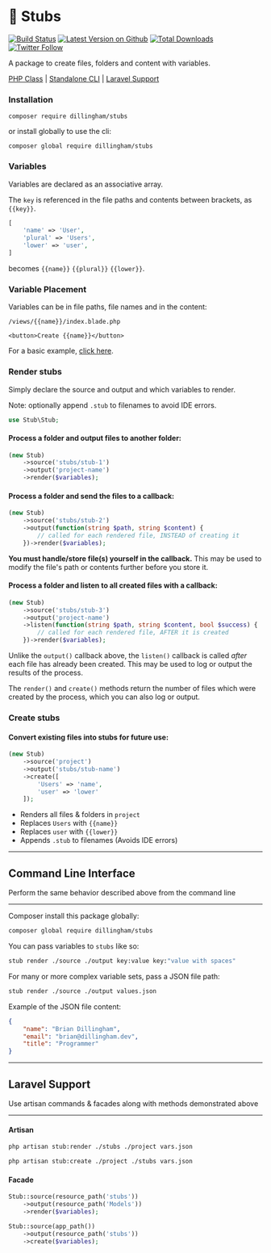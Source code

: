 # 📂 Stubs

[![Build Status](https://travis-ci.com/dillingham/stubs.svg?branch=master)](https://travis-ci.com/dillingham/stubs)
[![Latest Version on Github](https://img.shields.io/github/release/dillingham/stubs.svg?style=flat-square)](https://packagist.org/packages/dillingham/stubs)
[![Total Downloads](https://img.shields.io/packagist/dt/dillingham/stubs.svg?style=flat-square)](https://packagist.org/packages/dillingham/stubs) [![Twitter Follow](https://img.shields.io/twitter/follow/dillinghammm?color=%231da1f1&label=Twitter&logo=%231da1f1&logoColor=%231da1f1&style=flat-square)](https://twitter.com/dillinghammm)

A package to create files, folders and content with variables.

[PHP Class](https://github.com/dillingham/stubs#usage) | [Standalone CLI](https://github.com/dillingham/stubs#command-line-interface) | [Laravel Support](https://github.com/dillingham/stubs#laravel-support)

### Installation

```
composer require dillingham/stubs
```
or install globally to use the cli:
```
composer global require dillingham/stubs
```

### Variables

Variables are declared as an associative array.

The `key` is referenced in the file paths and contents between brackets, as `{{key}}`.

```php
[
    'name' => 'User',
    'plural' => 'Users',
    'lower' => 'user',
]
```

becomes `{{name}}` `{{plural}}` `{{lower}}`.

### Variable Placement

Variables can be in file paths, file names and in the content:

```
/views/{{name}}/index.blade.php
```
```
<button>Create {{name}}</button>
```

For a basic example, [click here](https://github.com/dillingham/stubs/tree/master/tests/stubs).

### Render stubs

Simply declare the source and output and which variables to render.

Note: optionally append `.stub` to filenames to avoid IDE errors.
```php
use Stub\Stub;
```
#### Process a folder and output files to another folder:
```php
(new Stub)
    ->source('stubs/stub-1')
    ->output('project-name')
    ->render($variables);
```

#### Process a folder and send the files to a callback:
```php
(new Stub)
    ->source('stubs/stub-2')
    ->output(function(string $path, string $content) {
        // called for each rendered file, INSTEAD of creating it
    })->render($variables);
```
**You must handle/store file(s) yourself in the callback.** This may be used to modify the file's path or contents further before you store it.

#### Process a folder and listen to all created files with a callback:
```php
(new Stub)
    ->source('stubs/stub-3')
    ->output('project-name')
    ->listen(function(string $path, string $content, bool $success) {
        // called for each rendered file, AFTER it is created
    })->render($variables);
```
Unlike the `output()` callback above, the `listen()` callback is called *after* each file has already been created. This may be used to log or output the results of the process.

The `render()` and `create()` methods return the number of files which were created by the process, which you can also log or output.

### Create stubs

#### Convert existing files into stubs for future use:
```php
(new Stub)
    ->source('project')
    ->output('stubs/stub-name')
    ->create([
        'Users' => 'name',
        'user' => 'lower'
    ]);
```

- Renders all files & folders in `project`
- Replaces `Users` with `{{name}}`
- Replaces `user` with `{{lower}}`
- Appends `.stub` to filenames (Avoids IDE errors)
---

## Command Line Interface

Perform the same behavior described above from the command line

---
Composer install this package globally:

```bash
composer global require dillingham/stubs
```

You can pass variables to `stubs` like so:

```bash
stub render ./source ./output key:value key:"value with spaces"
```

For many or more complex variable sets, pass a JSON file path:

```bash
stub render ./source ./output values.json
```

Example of the JSON file content:

```json
{
    "name": "Brian Dillingham",
    "email": "brian@dillingham.dev",
    "title": "Programmer"
}
```

---

## Laravel Support

Use artisan commands & facades along with methods demonstrated above

---

#### Artisan
```bash
php artisan stub:render ./stubs ./project vars.json
```
```bash
php artisan stub:create ./project ./stubs vars.json
```

#### Facade

```php
Stub::source(resource_path('stubs'))
    ->output(resource_path('Models'))
    ->render($variables);
```
```php
Stub::source(app_path())
    ->output(resource_path('stubs'))
    ->create($variables);
```
